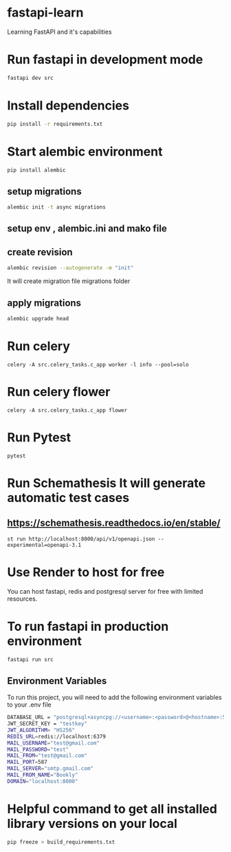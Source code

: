 # fastapi-learn
Learning FastAPI and it's capabilities

# Run fastapi in development mode
```bash
fastapi dev src
```

# Install dependencies
```bash
pip install -r requirements.txt
```

# Start alembic environment
```bash
pip install alembic
```
## setup migrations
```bash
alembic init -t async migrations
```
## setup env , alembic.ini and mako file
## create revision
```bash
alembic revision --autogenerate -m "init"
```
It will create migration file migrations folder

## apply migrations
```bash
alembic upgrade head
```

# Run celery
```
celery -A src.celery_tasks.c_app worker -l info --pool=solo
```
# Run celery flower
```
celery -A src.celery_tasks.c_app flower
```

# Run Pytest
```
pytest
```

# Run Schemathesis It will generate automatic test cases
## https://schemathesis.readthedocs.io/en/stable/
```
st run http://localhost:8000/api/v1/openapi.json --experimental=openapi-3.1
```

# Use Render to host for free
You can host fastapi, redis and postgresql server for free with limited resources.

# To run fastapi in production environment
```bash
fastapi run src
```

## Environment Variables

To run this project, you will need to add the following environment variables to your .env file

```bash
DATABASE_URL = "postgresql+asyncpg://<username>:<password>@<hostname>:5432/bookly_db"
JWT_SECRET_KEY = "testkey"
JWT_ALGORITHM= "HS256"
REDIS_URL=redis://localhost:6379
MAIL_USERNAME="test@gmail.com"
MAIL_PASSWORD="test"
MAIL_FROM="test@gmail.com"
MAIL_PORT=587
MAIL_SERVER="smtp.gmail.com"
MAIL_FROM_NAME="Bookly"
DOMAIN="localhost:8000"
```

# Helpful command to get all installed library versions on your local
```bash
pip freeze > build_requirements.txt
```